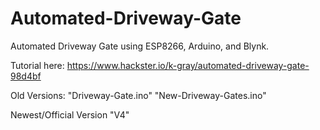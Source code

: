 # Automated-Driveway-Gate
Automated Driveway Gate using ESP8266, Arduino, and Blynk.

Tutorial here: https://www.hackster.io/k-gray/automated-driveway-gate-98d4bf

Old Versions:
"Driveway-Gate.ino"
"New-Driveway-Gates.ino"

Newest/Official Version
"V4"
